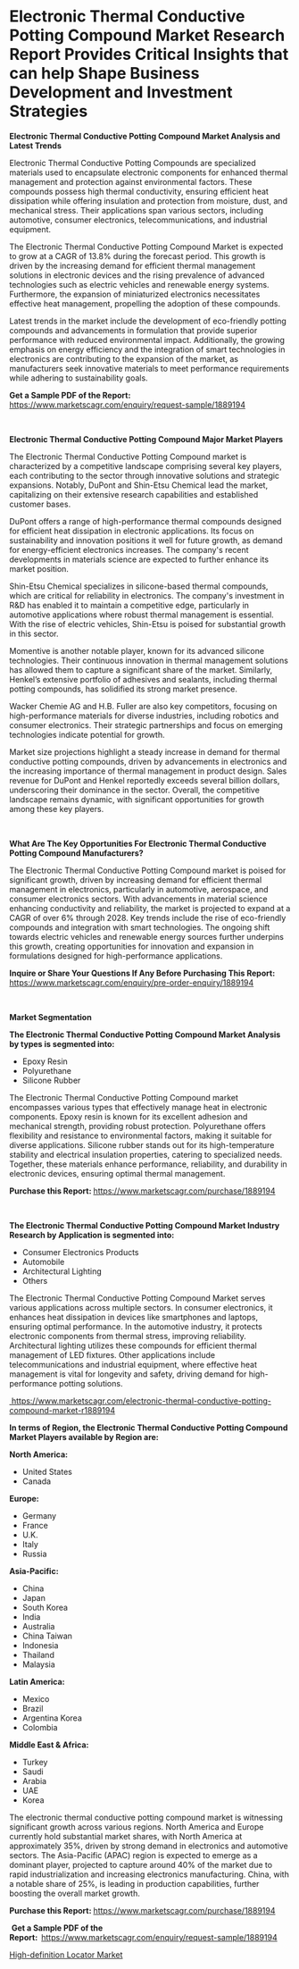 <p><h1>Electronic Thermal Conductive Potting Compound Market Research Report Provides Critical Insights that can help Shape Business Development and Investment Strategies</h1></p><p><strong>Electronic Thermal Conductive Potting Compound Market Analysis and Latest Trends</strong></p>
<p><p>Electronic Thermal Conductive Potting Compounds are specialized materials used to encapsulate electronic components for enhanced thermal management and protection against environmental factors. These compounds possess high thermal conductivity, ensuring efficient heat dissipation while offering insulation and protection from moisture, dust, and mechanical stress. Their applications span various sectors, including automotive, consumer electronics, telecommunications, and industrial equipment.</p><p>The Electronic Thermal Conductive Potting Compound Market is expected to grow at a CAGR of 13.8% during the forecast period. This growth is driven by the increasing demand for efficient thermal management solutions in electronic devices and the rising prevalence of advanced technologies such as electric vehicles and renewable energy systems. Furthermore, the expansion of miniaturized electronics necessitates effective heat management, propelling the adoption of these compounds. </p><p>Latest trends in the market include the development of eco-friendly potting compounds and advancements in formulation that provide superior performance with reduced environmental impact. Additionally, the growing emphasis on energy efficiency and the integration of smart technologies in electronics are contributing to the expansion of the market, as manufacturers seek innovative materials to meet performance requirements while adhering to sustainability goals.</p></p>
<p><strong>Get a Sample PDF of the Report:&nbsp;</strong> <a href="https://www.marketscagr.com/enquiry/request-sample/1889194?utm_campaign=2337&utm_medium=2&utm_source=Github&utm_content=ia&utm_term=28032025&utm_id=electronic-thermal-conductive-potting-compound">https://www.marketscagr.com/enquiry/request-sample/1889194</a></p>
<p>&nbsp;</p>
<p><strong>Electronic Thermal Conductive Potting Compound Major Market Players</strong></p>
<p><p>The Electronic Thermal Conductive Potting Compound market is characterized by a competitive landscape comprising several key players, each contributing to the sector through innovative solutions and strategic expansions. Notably, DuPont and Shin-Etsu Chemical lead the market, capitalizing on their extensive research capabilities and established customer bases.</p><p>DuPont offers a range of high-performance thermal compounds designed for efficient heat dissipation in electronic applications. Its focus on sustainability and innovation positions it well for future growth, as demand for energy-efficient electronics increases. The company's recent developments in materials science are expected to further enhance its market position.</p><p>Shin-Etsu Chemical specializes in silicone-based thermal compounds, which are critical for reliability in electronics. The company's investment in R&D has enabled it to maintain a competitive edge, particularly in automotive applications where robust thermal management is essential. With the rise of electric vehicles, Shin-Etsu is poised for substantial growth in this sector.</p><p>Momentive is another notable player, known for its advanced silicone technologies. Their continuous innovation in thermal management solutions has allowed them to capture a significant share of the market. Similarly, Henkel’s extensive portfolio of adhesives and sealants, including thermal potting compounds, has solidified its strong market presence.</p><p>Wacker Chemie AG and H.B. Fuller are also key competitors, focusing on high-performance materials for diverse industries, including robotics and consumer electronics. Their strategic partnerships and focus on emerging technologies indicate potential for growth.</p><p>Market size projections highlight a steady increase in demand for thermal conductive potting compounds, driven by advancements in electronics and the increasing importance of thermal management in product design. Sales revenue for DuPont and Henkel reportedly exceeds several billion dollars, underscoring their dominance in the sector. Overall, the competitive landscape remains dynamic, with significant opportunities for growth among these key players.</p></p>
<p>&nbsp;</p>
<p><strong>What Are The Key Opportunities For Electronic Thermal Conductive Potting Compound Manufacturers?</strong></p>
<p><p>The Electronic Thermal Conductive Potting Compound market is poised for significant growth, driven by increasing demand for efficient thermal management in electronics, particularly in automotive, aerospace, and consumer electronics sectors. With advancements in material science enhancing conductivity and reliability, the market is projected to expand at a CAGR of over 6% through 2028. Key trends include the rise of eco-friendly compounds and integration with smart technologies. The ongoing shift towards electric vehicles and renewable energy sources further underpins this growth, creating opportunities for innovation and expansion in formulations designed for high-performance applications.</p></p>
<p><strong>Inquire or Share Your Questions If Any Before Purchasing This Report:</strong> <a href="https://www.marketscagr.com/enquiry/pre-order-enquiry/1889194?utm_campaign=2337&utm_medium=2&utm_source=Github&utm_content=ia&utm_term=28032025&utm_id=electronic-thermal-conductive-potting-compound">https://www.marketscagr.com/enquiry/pre-order-enquiry/1889194</a></p>
<p>&nbsp;</p>
<p><strong>Market Segmentation</strong></p>
<p><strong>The Electronic Thermal Conductive Potting Compound Market Analysis by types is segmented into:</strong></p>
<p><ul><li>Epoxy Resin</li><li>Polyurethane</li><li>Silicone Rubber</li></ul></p>
<p><p>The Electronic Thermal Conductive Potting Compound market encompasses various types that effectively manage heat in electronic components. Epoxy resin is known for its excellent adhesion and mechanical strength, providing robust protection. Polyurethane offers flexibility and resistance to environmental factors, making it suitable for diverse applications. Silicone rubber stands out for its high-temperature stability and electrical insulation properties, catering to specialized needs. Together, these materials enhance performance, reliability, and durability in electronic devices, ensuring optimal thermal management.</p></p>
<p><strong>Purchase this Report:&nbsp;</strong><a href="https://www.marketscagr.com/purchase/1889194?utm_campaign=2337&utm_medium=2&utm_source=Github&utm_content=ia&utm_term=28032025&utm_id=electronic-thermal-conductive-potting-compound">https://www.marketscagr.com/purchase/1889194</a></p>
<p>&nbsp;</p>
<p><strong>The Electronic Thermal Conductive Potting Compound Market Industry Research by Application is segmented into:</strong></p>
<p><ul><li>Consumer Electronics Products</li><li>Automobile</li><li>Architectural Lighting</li><li>Others</li></ul></p>
<p><p>The Electronic Thermal Conductive Potting Compound Market serves various applications across multiple sectors. In consumer electronics, it enhances heat dissipation in devices like smartphones and laptops, ensuring optimal performance. In the automotive industry, it protects electronic components from thermal stress, improving reliability. Architectural lighting utilizes these compounds for efficient thermal management of LED fixtures. Other applications include telecommunications and industrial equipment, where effective heat management is vital for longevity and safety, driving demand for high-performance potting solutions.</p></p>
<p><a href="https://www.marketscagr.com/electronic-thermal-conductive-potting-compound-market-r1889194?utm_campaign=2337&utm_medium=2&utm_source=Github&utm_content=ia&utm_term=28032025&utm_id=electronic-thermal-conductive-potting-compound">&nbsp;https://www.marketscagr.com/electronic-thermal-conductive-potting-compound-market-r1889194</a></p>
<p><strong>In terms of Region, the Electronic Thermal Conductive Potting Compound Market Players available by Region are:</strong></p>
<p>
    <p> <strong> North America: </strong>
        <ul>
            <li>United States</li>
            <li>Canada</li>
        </ul>
        </p> 
    <p> <strong> Europe: </strong>
        <ul>
            <li>Germany</li>
            <li>France</li>
            <li>U.K.</li>
            <li>Italy</li>
            <li>Russia</li>
        </ul>
        </p> 
    <p> <strong> Asia-Pacific: </strong>
        <ul>
            <li>China</li>
            <li>Japan</li>
            <li>South Korea</li>
            <li>India</li>
            <li>Australia</li>
            <li>China Taiwan</li>
            <li>Indonesia</li>
            <li>Thailand</li>
            <li>Malaysia</li>
        </ul>
        </p> 
    <p> <strong> Latin America: </strong>
        <ul>
            <li>Mexico</li>
            <li>Brazil</li>
            <li>Argentina Korea</li>
            <li>Colombia</li>
        </ul>
        </p> 
    <p> <strong> Middle East & Africa: </strong>
        <ul>
            <li>Turkey</li>
            <li>Saudi</li>
            <li>Arabia</li>
            <li>UAE</li>
            <li>Korea</li>
        </ul>
    </p>
    </p>
<p><p>The electronic thermal conductive potting compound market is witnessing significant growth across various regions. North America and Europe currently hold substantial market shares, with North America at approximately 35%, driven by strong demand in electronics and automotive sectors. The Asia-Pacific (APAC) region is expected to emerge as a dominant player, projected to capture around 40% of the market due to rapid industrialization and increasing electronics manufacturing. China, with a notable share of 25%, is leading in production capabilities, further boosting the overall market growth.</p></p>
<p><strong>Purchase this Report: </strong><a href="https://www.marketscagr.com/purchase/1889194?utm_campaign=2337&utm_medium=2&utm_source=Github&utm_content=ia&utm_term=28032025&utm_id=electronic-thermal-conductive-potting-compound">https://www.marketscagr.com/purchase/1889194</a></p>
<p>&nbsp;<strong>Get a Sample PDF of the Report:&nbsp;&nbsp;</strong><a href="https://www.marketscagr.com/enquiry/request-sample/1889194?utm_campaign=2337&utm_medium=2&utm_source=Github&utm_content=ia&utm_term=28032025&utm_id=electronic-thermal-conductive-potting-compound">https://www.marketscagr.com/enquiry/request-sample/1889194</a></p>
<p><strong></strong></p>
<p><p><a href="https://github.com/rileymgdorcas/Market-Research-Report-List-1/blob/main/high-definition-locator-market.md?utm_campaign=2337&utm_medium=2&utm_source=Github&utm_content=ia&utm_term=28032025&utm_id=electronic-thermal-conductive-potting-compound">High-definition Locator Market</a></p></p>